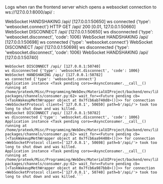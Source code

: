 Logs when ran the frontend server which opens a websocket connection to ws://127.0.0.1:8000/api/  :


WebSocket HANDSHAKING /api/ [127.0.0.1:50650]
ws connected {'type': 'websocket.connect'}
HTTP GET /api/ 200 [0.01, 127.0.0.1:50660]
WebSocket DISCONNECT /api/ [127.0.0.1:50650]
ws disconnected {'type': 'websocket.disconnect', 'code': 1006}
WebSocket HANDSHAKING /api/ [127.0.0.1:50698]
ws connected {'type': 'websocket.connect'}
WebSocket DISCONNECT /api/ [127.0.0.1:50698]
ws disconnected {'type': 'websocket.disconnect', 'code': 1006}
WebSocket HANDSHAKING /api/ [127.0.0.1:50740]


```ws connected {'type': 'websocket.connect'}
WebSocket DISCONNECT /api/ [127.0.0.1:50740]
ws disconnected {'type': 'websocket.disconnect', 'code': 1006}
WebSocket HANDSHAKING /api/ [127.0.0.1:50782]
ws connected {'type': 'websocket.connect'}
Application instance <Task pending coro=<AsyncConsumer.__call__() running at /home/prateek/Misc/Programming/WebDev/MaterialUIProject/backend/env/lib/python3.6/site-packages/channels/consumer.py:62> wait_for=<Future pending cb=[<TaskWakeupMethWrapper object at 0x7fcb6ab740d8>()]>> for connection <WebSocketProtocol client=['127.0.0.1', 50650] path=b'/api/'> took too long to shut down and was killed.
WebSocket DISCONNECT /api/ [127.0.0.1:50782]
ws disconnected {'type': 'websocket.disconnect', 'code': 1006}
Application instance <Task pending coro=<AsyncConsumer.__call__() running at /home/prateek/Misc/Programming/WebDev/MaterialUIProject/backend/env/lib/python3.6/site-packages/channels/consumer.py:62> wait_for=<Future pending cb=[<TaskWakeupMethWrapper object at 0x7fcb6aa94408>()]>> for connection <WebSocketProtocol client=['127.0.0.1', 50698] path=b'/api/'> took too long to shut down and was killed.
Application instance <Task pending coro=<AsyncConsumer.__call__() running at /home/prateek/Misc/Programming/WebDev/MaterialUIProject/backend/env/lib/python3.6/site-packages/channels/consumer.py:62> wait_for=<Future pending cb=[<TaskWakeupMethWrapper object at 0x7fcb6a987bb8>()]>> for connection <WebSocketProtocol client=['127.0.0.1', 50740] path=b'/api/'> took too long to shut down and was killed.```

